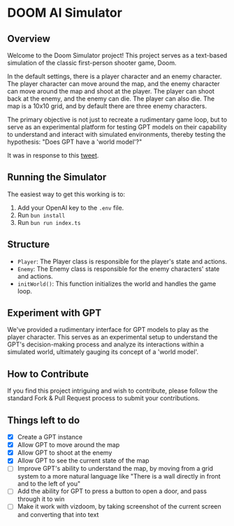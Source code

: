 # DOOM AI Simulator

## Overview

Welcome to the Doom Simulator project! This project serves as a text-based simulation of the classic first-person shooter game, Doom.

In the default settings, there is a player character and an enemy character. The player character can move around the map, and the enemy character can move around the map and shoot at the player. The player can shoot back at the enemy, and the enemy can die. The player can also die. The map is a 10x10 grid, and by default there are three enemy characters.

The primary objective is not just to recreate a rudimentary game loop, but to serve as an experimental platform for testing GPT models on their capability to understand and interact with simulated environments, thereby testing the hypothesis: "Does GPT have a 'world model'?"

It was in response to this [tweet](https://twitter.com/DrJimFan/status/1709947595525951787).

## Running the Simulator

The easiest way to get this working is to:

1. Add your OpenAI key to the `.env` file.
2. Run `bun install`
3. Run `bun run index.ts`

## Structure

- `Player`: The Player class is responsible for the player's state and actions.
- `Enemy`: The Enemy class is responsible for the enemy characters' state and actions.
- `initWorld()`: This function initializes the world and handles the game loop.

## Experiment with GPT

We've provided a rudimentary interface for GPT models to play as the player character. This serves as an experimental setup to understand the GPT's decision-making process and analyze its interactions within a simulated world, ultimately gauging its concept of a 'world model'.

## How to Contribute

If you find this project intriguing and wish to contribute, please follow the standard Fork & Pull Request process to submit your contributions.

## Things left to do

- [x] Create a GPT instance
- [x] Allow GPT to move around the map
- [x] Allow GPT to shoot at the enemy
- [x] Allow GPT to see the current state of the map
- [ ] Improve GPT's ability to understand the map, by moving from a grid system to a more natural language like "There is a wall directly in front and to the left of you"
- [ ] Add the ability for GPT to press a button to open a door, and pass through it to win
- [ ] Make it work with vizdoom, by taking screenshot of the current screen and converting that into text
